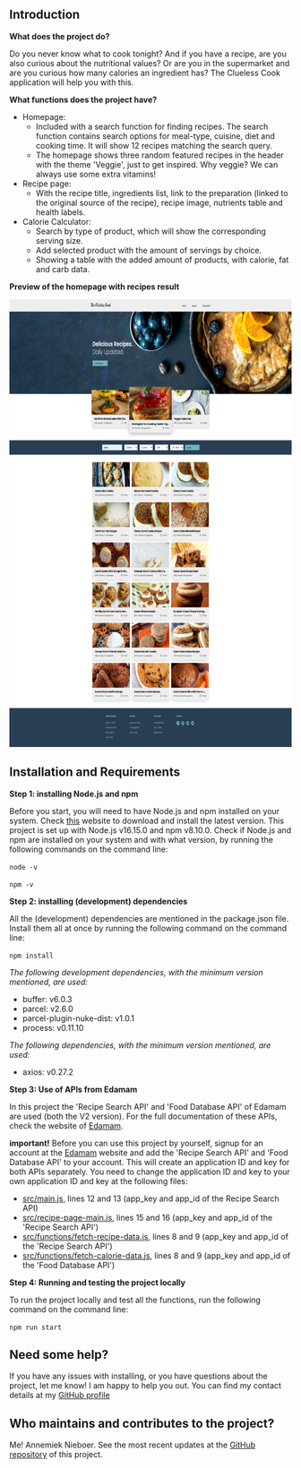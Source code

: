 Introduction
------------

**What does the project do?**

Do you never know what to cook tonight? And if you have a recipe, are you also curious about the nutritional values? Or are you in the
supermarket and are you curious how many calories an ingredient has? The Clueless Cook application will help you with this.


**What functions does the project have?**

- Homepage:
  - Included with a search function for finding recipes. The search function contains search options for meal-type, cuisine, diet and cooking time. It will show 12 recipes matching the search query.
  - The homepage shows three random featured recipes in the header with the theme 'Veggie', just to get inspired. Why veggie? We can always use some extra vitamins!
- Recipe page:
  - With the recipe title, ingredients list, link to the preparation (linked to the original source of the recipe), recipe image, nutrients table and health labels.
- Calorie Calculator:
  - Search by type of product, which will show the corresponding serving size.
  - Add selected product with the amount of servings by choice. 
  - Showing a table with the added amount of products, with calorie, fat and carb data. 

**Preview of the homepage with recipes result**

<img height="800" src="./assets/images/TheCluelessCook-Homepage.png" title="Preview of Homepage" width="706"/>

Installation and Requirements
-----------------------------

**Step 1: installing Node.js and npm**

Before you start, you will need to have Node.js and npm installed on your system. Check [this](https://nodejs.org/en/download/) website to download and install the latest version. This project is set up with Node.js v16.15.0 and npm v8.10.0. Check if Node.js and npm are installed on your system and with what version, by running the following commands on the command line:

`node -v
`

`npm -v
`

**Step 2: installing (development) dependencies** 

All the (development) dependencies are mentioned in the package.json file. Install them all at once by running the following command on the command line:

`npm install
`

_The following development dependencies, with the minimum version mentioned, are used:_

- buffer: v6.0.3
- parcel: v2.6.0
- parcel-plugin-nuke-dist: v1.0.1
- process: v0.11.10

_The following dependencies, with the minimum version mentioned, are used:_

- axios: v0.27.2


**Step 3: Use of APIs from Edamam**

In this project the 'Recipe Search API' and 'Food Database API' of Edamam are used (both the V2 version). For the full documentation of these APIs, check the website of [Edamam](https://www.edamam.com/). 

**important!** Before you can use this project by yourself, signup for an account at the [Edamam](https://www.edamam.com/) website and add the 'Recipe Search API' and 'Food Database API' to your account. This will create an application ID and key for both APIs separately. You need to change the application ID and key to your own application ID and key at the following files:
  - [src/main.js](src/main.js), lines 12 and 13 (app_key and app_id of the Recipe Search API)
  - [src/recipe-page-main.js](src/recipe-page-main.js), lines 15 and 16 (app_key and app_id of the 'Recipe Search API')
  - [src/functions/fetch-recipe-data.js](src/functions/fetch-recipe-data.js), lines 8 and 9 (app_key and app_id of the 'Recipe Search API')
  - [src/functions/fetch-calorie-data.js](src/functions/fetch-calorie-data.js), lines 8 and 9 (app_key and app_id of the 'Food Database API')

**Step 4: Running and testing the project locally**

To run the project locally and test all the functions, run the following command on the command line:

`npm run start
`

Need some help?
-----------------------------
If you have any issues with installing, or you have questions about the project, let me know! I am happy to help you out. You can find my contact details at my [GitHub profile](https://github.com/AnnemiekNieboer/)

Who maintains and contributes to the project?
-----------------------------
Me! Annemiek Nieboer. See the most recent updates at the [GitHub repository](https://github.com/AnnemiekNieboer/eindopdracht-webdevelopment) of this project.